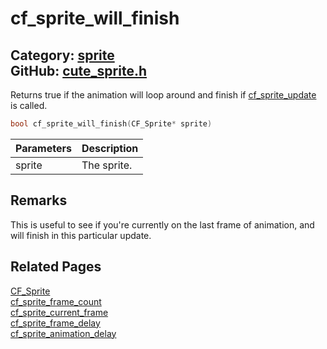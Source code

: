 [//]: # (This file is automatically generated by Cute Framework's docs parser.)
[//]: # (Do not edit this file by hand!)
[//]: # (See: https://github.com/RandyGaul/cute_framework/blob/master/samples/docs_parser.cpp)
[](../header.md ':include')

# cf_sprite_will_finish

Category: [sprite](/api_reference?id=sprite)  
GitHub: [cute_sprite.h](https://github.com/RandyGaul/cute_framework/blob/master/include/cute_sprite.h)  
---

Returns true if the animation will loop around and finish if [cf_sprite_update](/sprite/cf_sprite_update.md) is called.

```cpp
bool cf_sprite_will_finish(CF_Sprite* sprite)
```

Parameters | Description
--- | ---
sprite | The sprite.

## Remarks

This is useful to see if you're currently on the last frame of animation, and will finish in this particular update.

## Related Pages

[CF_Sprite](/sprite/cf_sprite.md)  
[cf_sprite_frame_count](/sprite/cf_sprite_frame_count.md)  
[cf_sprite_current_frame](/sprite/cf_sprite_current_frame.md)  
[cf_sprite_frame_delay](/sprite/cf_sprite_frame_delay.md)  
[cf_sprite_animation_delay](/sprite/cf_sprite_animation_delay.md)  
